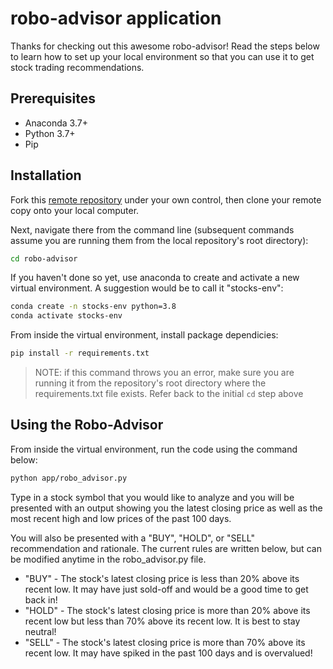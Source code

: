 # robo-advisor application

Thanks for checking out this awesome robo-advisor! Read the steps below to learn how to set up your local environment so that you can use it to get stock trading recommendations.

## Prerequisites

+ Anaconda 3.7+
+ Python 3.7+
+ Pip

## Installation

Fork this [remote repository](https://github.com/zky44/robo-advisor) under your own control, then clone your remote copy onto your local computer.

Next, navigate there from the command line (subsequent commands assume you are running them from the local repository's root directory):

```sh
cd robo-advisor
```

If you haven't done so yet, use anaconda to create and activate a new virtual environment. A suggestion would be to call it "stocks-env":

```sh
conda create -n stocks-env python=3.8
conda activate stocks-env
```

From inside the virtual environment, install package dependicies:

```sh
pip install -r requirements.txt
```

> NOTE: if this command throws you an error, make sure you are running it from the repository's root directory where the requirements.txt file exists. Refer back to the initial `cd` step above

## Using the Robo-Advisor

From inside the virtual environment, run the code using the command below:

```sh
python app/robo_advisor.py
```

Type in a stock symbol that you would like to analyze and you will be presented with an output showing you the latest closing price as well as the most recent high and low prices of the past 100 days.

You will also be presented with a "BUY", "HOLD", or "SELL" recommendation and rationale. The current rules are written below, but can be modified anytime in the robo_advisor.py file.

+ "BUY" - The stock's latest closing price is less than 20% above its recent low. It may have just sold-off and would be a good time to get back in!
+ "HOLD" - The stock's latest closing price is more than 20% above its recent low but less than 70% above its recent low. It is best to stay neutral!
+ "SELL" - The stock's latest closing price is more than 70% above its recent low. It may have spiked in the past 100 days and is overvalued!